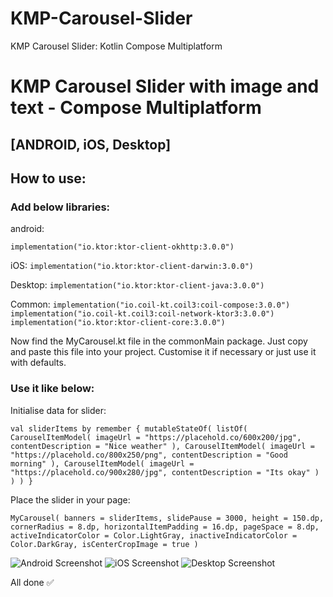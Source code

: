# KMP-Carousel-Slider
KMP Carousel Slider: Kotlin Compose Multiplatform

# KMP Carousel Slider with image and text - Compose Multiplatform

## [ANDROID, iOS, Desktop]

## How to use:

### Add below libraries:

android: 

`implementation("io.ktor:ktor-client-okhttp:3.0.0")`

iOS:
`implementation("io.ktor:ktor-client-darwin:3.0.0")`

Desktop:
`implementation("io.ktor:ktor-client-java:3.0.0")`

Common:
`implementation("io.coil-kt.coil3:coil-compose:3.0.0")
implementation("io.coil-kt.coil3:coil-network-ktor3:3.0.0")
implementation("io.ktor:ktor-client-core:3.0.0")`


Now find the MyCarousel.kt file in the commonMain package. 
Just copy and paste this file into your project.
Customise it if necessary or just use it with defaults.

### Use it like below:

Initialise data for slider:

`val sliderItems by remember {
    mutableStateOf(
        listOf(
            CarouselItemModel(
                imageUrl = "https://placehold.co/600x200/jpg",
                contentDescription = "Nice weather"
            ),
            CarouselItemModel(
                imageUrl = "https://placehold.co/800x250/png",
                contentDescription = "Good morning"
            ),
            CarouselItemModel(
                imageUrl = "https://placehold.co/900x280/jpg",
                contentDescription = "Its okay"
            )
        )
    )
}`

Place the slider in your page:

`MyCarousel(
    banners = sliderItems,
    slidePause = 3000,
    height = 150.dp,
    cornerRadius = 8.dp,
    horizontalItemPadding = 16.dp,
    pageSpace = 8.dp,
    activeIndicatorColor = Color.LightGray,
    inactiveIndicatorColor = Color.DarkGray,
    isCenterCropImage = true
)`

![Android Screenshot](http://url/to/img.png)
![iOS Screenshot](http://url/to/img.png)
![Desktop Screenshot](http://url/to/img.png)



All done ✅
